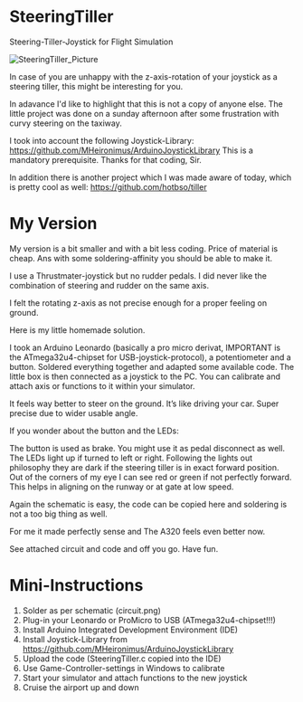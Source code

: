 # SteeringTiller
Steering-Tiller-Joystick for Flight Simulation

![SteeringTiller_Picture](https://user-images.githubusercontent.com/49068518/112122608-c0d37f80-8bc0-11eb-8767-a4eb0d6473c1.png)

In case of you are unhappy with the z-axis-rotation of your joystick as a steering tiller, this might be interesting for you.

In adavance I'd like to highlight that this is not a copy of anyone else. The little project was done on a sunday afternoon after some frustration with curvy steering on the taxiway.

I took into account the following Joystick-Library: https://github.com/MHeironimus/ArduinoJoystickLibrary
This is a mandatory prerequisite. Thanks for that coding, Sir.

In addition there is another project which I was made aware of today, which is pretty cool as well: https://github.com/hotbso/tiller

# My Version
My version is a bit smaller and with a bit less coding. Price of material is cheap. Ans with some soldering-affinity you should be able to make it.

I use a Thrustmater-joystick but no rudder pedals. I did never like the combination of steering and rudder on the same axis.

I felt the rotating z-axis as not precise enough for a proper feeling on ground.

Here is my little homemade solution.

I took an Arduino Leonardo (basically a pro micro derivat, IMPORTANT is the ATmega32u4-chipset for USB-joystick-protocol), a potentiometer and a button. Soldered everything together and adapted some available code. The little box is then connected as a joystick to the PC. You can calibrate and attach axis or functions to it within your simulator.

It feels way better to steer on the ground. It’s like driving your car. Super precise due to wider usable angle.

If you wonder about the button and the LEDs:

The button is used as brake. You might use it as pedal disconnect as well.
The LEDs light up if turned to left or right. Following the lights out philosophy they are dark if the steering tiller is in exact forward position. Out of the corners of my eye I can see red or green if not perfectly forward. This helps in aligning on the runway or at gate at low speed.

Again the schematic is easy, the code can be copied here and soldering is not a too big thing as well.

For me it made perfectly sense and The A320 feels even better now.

See attached circuit and code and off you go.
Have fun.

# Mini-Instructions

1. Solder as per schematic (circuit.png)
2. Plug-in your Leonardo or ProMicro to USB (ATmega32u4-chipset!!!)
3. Install Arduino Integrated Development Environment (IDE)
4. Install Joystick-Library from https://github.com/MHeironimus/ArduinoJoystickLibrary
5. Upload the code (SteeringTiller.c copied into the IDE)
6. Use Game-Controller-settings in Windows to calibrate
7. Start your simulator and attach functions to the new joystick
8. Cruise the airport up and down
